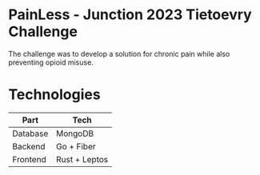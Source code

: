 # PainLess - Junction 2023 Tietoevry Challenge

The challenge was to develop a solution for chronic pain while also preventing opioid misuse.

# Technologies
| Part  | Tech |
| ------------- | ------------- |
| Database  | MongoDB |
| Backend  | Go + Fiber  |
| Frontend  | Rust + Leptos  |
